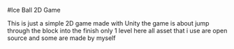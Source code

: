 #Ice Ball 2D Game

This is just a simple 2D game made with Unity
the game is about jump through the block into the finish
only 1 level here
all asset that i use are open source and some are made by myself
